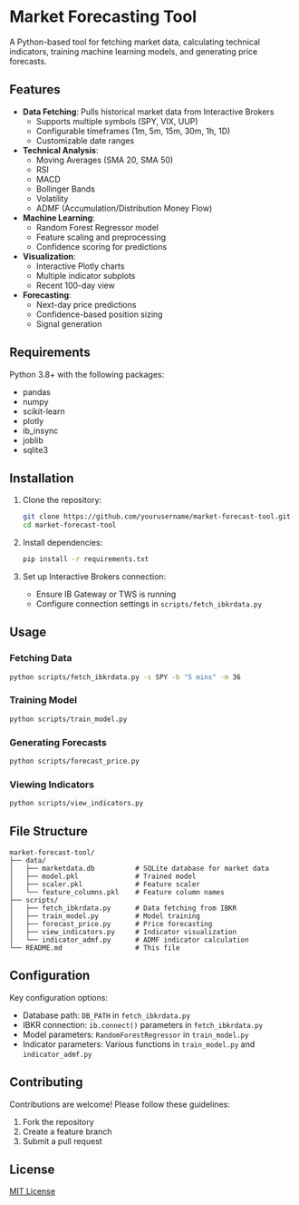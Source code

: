 # Market Forecasting Tool

A Python-based tool for fetching market data, calculating technical indicators, training machine learning models, and generating price forecasts.

## Features

- **Data Fetching**: Pulls historical market data from Interactive Brokers
  - Supports multiple symbols (SPY, VIX, UUP)
  - Configurable timeframes (1m, 5m, 15m, 30m, 1h, 1D)
  - Customizable date ranges
- **Technical Analysis**:
  - Moving Averages (SMA 20, SMA 50)
  - RSI
  - MACD
  - Bollinger Bands
  - Volatility
  - ADMF (Accumulation/Distribution Money Flow)
- **Machine Learning**:
  - Random Forest Regressor model
  - Feature scaling and preprocessing
  - Confidence scoring for predictions
- **Visualization**:
  - Interactive Plotly charts
  - Multiple indicator subplots
  - Recent 100-day view
- **Forecasting**:
  - Next-day price predictions
  - Confidence-based position sizing
  - Signal generation

## Requirements

Python 3.8+ with the following packages:
- pandas
- numpy
- scikit-learn
- plotly
- ib_insync
- joblib
- sqlite3

## Installation

1. Clone the repository:
   ```bash
   git clone https://github.com/yourusername/market-forecast-tool.git
   cd market-forecast-tool
   ```

2. Install dependencies:
   ```bash
   pip install -r requirements.txt
   ```

3. Set up Interactive Brokers connection:
   - Ensure IB Gateway or TWS is running
   - Configure connection settings in `scripts/fetch_ibkrdata.py`

## Usage

### Fetching Data
```bash
python scripts/fetch_ibkrdata.py -s SPY -b "5 mins" -m 36
```

### Training Model
```bash
python scripts/train_model.py
```

### Generating Forecasts
```bash
python scripts/forecast_price.py
```

### Viewing Indicators
```bash
python scripts/view_indicators.py
```

## File Structure

```
market-forecast-tool/
├── data/
│   ├── marketdata.db          # SQLite database for market data
│   ├── model.pkl              # Trained model
│   ├── scaler.pkl             # Feature scaler
│   └── feature_columns.pkl    # Feature column names
├── scripts/
│   ├── fetch_ibkrdata.py      # Data fetching from IBKR
│   ├── train_model.py         # Model training
│   ├── forecast_price.py      # Price forecasting
│   ├── view_indicators.py     # Indicator visualization
│   └── indicator_admf.py      # ADMF indicator calculation
└── README.md                  # This file
```

## Configuration

Key configuration options:

- Database path: `DB_PATH` in `fetch_ibkrdata.py`
- IBKR connection: `ib.connect()` parameters in `fetch_ibkrdata.py`
- Model parameters: `RandomForestRegressor` in `train_model.py`
- Indicator parameters: Various functions in `train_model.py` and `indicator_admf.py`

## Contributing

Contributions are welcome! Please follow these guidelines:
1. Fork the repository
2. Create a feature branch
3. Submit a pull request

## License

[MIT License](LICENSE)
